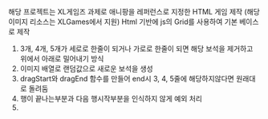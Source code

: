 해당 프로젝트는 XL게임즈 과제로 애니팡을 레퍼런스로 지정한 HTML 게임 제작 (해당 이미지 리소스는 XLGames에서 지원)
Html 기반에 js의 Grid를 사용하여 기본 베이스로 제작
1. 3개, 4개, 5개가 세로로 한줄이 되거나 가로로 한줄이 되면 해당 보석을 제거하고 위에서 아래로 밀어내기 방식
2. 이미지 배열로 랜덤값으로 새로운 보석을 생성
3. dragStart와 dragEnd 함수를 만들어 end시 3, 4, 5줄에 해당하지않다면 원래대로 돌려둠
4. 행이 끝나는부분과 다음 행시작부분을 인식하지 않게 예외 처리
5. 
